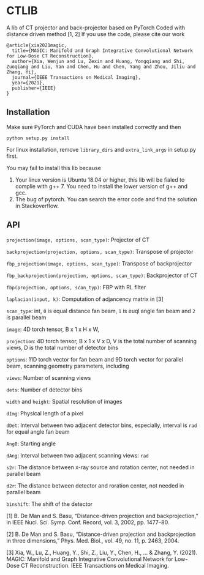 # CTLIB
A lib of CT projector and back-projector based on PyTorch
Coded with distance driven method [1, 2]
If you use the code, please cite our work
```
@article{xia2021magic,
  title={MAGIC: Manifold and Graph Integrative Convolutional Network for Low-Dose CT Reconstruction},
  author={Xia, Wenjun and Lu, Zexin and Huang, Yongqiang and Shi, Zuoqiang and Liu, Yan and Chen, Hu and Chen, Yang and Zhou, Jiliu and Zhang, Yi},
  journal={IEEE Transactions on Medical Imaging},
  year={2021},
  publisher={IEEE}
}
```
## Installation
Make sure PyTorch and CUDA have been installed correctly and then
```
python setup.py install
```

For linux installation, remove `library_dirs` and `extra_link_args` in setup.py first.

You may fail to install this lib because
1) Your linux version is Ubuntu 18.04 or higher, this lib will be fialed to complie with g++ 7. You need to install the lower version of g++ and gcc.
2) The bug of pytorch. You can search the error code and find the solution in Stackoverflow.

## API
``projection(image, options, scan_type)``: Projector of CT

``backprojection(projection, options, scan_type)``: Transpose of projector

``fbp_projection(image, options, scan_type)``: Transpose of backprojector

``fbp_backprojection(projection, options, scan_type)``: Backprojector of CT

``fbp(projection, options, scan_typ)``: FBP with RL filter

``laplacian(input, k)``: Computation of adjancency matrix in [3]

``scan_type``: int, ``0`` is equal distance fan beam, ``1`` is euql angle fan beam and ``2`` is parallel beam

``image``: 4D torch tensor, B x 1 x H x W,

``projection``: 4D torch tensor, B x 1 x V x D, V is the total number of scanning views, D is the total number of detector bins

``options``: 11D torch vector for fan beam and 9D torch vector for parallel beam, scanning geometry parameters, including

``views``: Number of scanning views

``dets``: Number of detector bins

``width`` and ``height``: Spatial resolution of images

``dImg``: Physical length of a pixel

``dDet``: Interval between two adjacent detector bins, especially, interval is ``rad`` for equal angle fan beam

``Ang0``: Starting angle

``dAng``: Interval between two adjacent scanning views: ``rad``

``s2r``: The distance between x-ray source and rotation center, not needed in parallel beam

``d2r``: The distance between detector and roration center, not needed in parallel beam

``binshift``: The shift of the detector

[1] B. De Man and S. Basu, “Distance-driven projection and backprojection,”
in IEEE Nucl. Sci. Symp. Conf. Record, vol. 3, 2002, pp. 1477–80.

[2] B. De Man and S. Basu, “Distance-driven projection and backprojection in three dimensions,”
Phys. Med. Biol., vol. 49, no. 11, p. 2463, 2004.

[3] Xia, W., Lu, Z., Huang, Y., Shi, Z., Liu, Y., Chen, H., ... & Zhang, Y. (2021). MAGIC: Manifold and Graph Integrative Convolutional Network for Low-Dose CT Reconstruction. IEEE Transactions on Medical Imaging.
